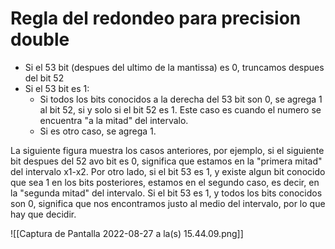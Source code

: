 # Regla del redondeo para precision double
- Si el 53 bit (despues del ultimo de la mantissa) es 0, truncamos despues del bit 52
- Si el 53 bit es 1:
	-  Si todos los bits conocidos a la derecha del 53 bit son 0, se agrega 1 al bit 52, si y solo si el bit 52 es 1. Este caso es cuando el numero se encuentra "a la mitad" del intervalo.
	- Si es otro caso, se agrega 1.

La siguiente figura muestra los casos anteriores, por ejemplo,  si el siguiente bit despues del 52 avo bit es 0, significa que estamos en la "primera mitad" del intervalo x1-x2.
Por otro lado, si el bit 53 es 1, y existe algun bit conocido que sea 1 en los bits posteriores, estamos en el segundo caso, es decir, en la "segunda mitad" del intervalo.
Si el bit 53 es 1, y todos los bits conocidos son 0, significa que nos encontramos justo al medio del intervalo, por lo que hay que decidir.

![[Captura de Pantalla 2022-08-27 a la(s) 15.44.09.png]]